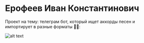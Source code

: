 # Ерофеев Иван Константинович

Проект на тему: телеграм бот, который ищет аккорды песен и импортирует в разные форматы 🎸🎶:

![alt text](https://png.pngtree.com/png-clipart/20230511/ourmid/pngtree-isolated-cat-on-white-background-png-image_7094927.png)

